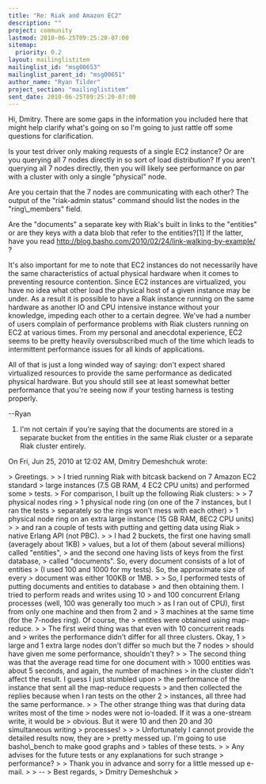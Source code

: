 ```yaml
---
title: "Re: Riak and Amazon EC2"
description: ""
project: community
lastmod: 2010-06-25T09:25:20-07:00
sitemap:
  priority: 0.2
layout: mailinglistitem
mailinglist_id: "msg00653"
mailinglist_parent_id: "msg00651"
author_name: "Ryan Tilder"
project_section: "mailinglistitem"
sent_date: 2010-06-25T09:25:20-07:00
---
```



Hi, Dmitry. There are some gaps in the information you included here that
might help clarify what's going on so I'm going to just rattle off some
questions for clarification.

Is your test driver only making requests of a single EC2 instance? Or are
you querying all 7 nodes directly in so sort of load distribution? If you
aren't querying all 7 nodes directly, then you will likely see performance
on par with a cluster with only a single "physical" node.

Are you certain that the 7 nodes are communicating with each other? The
output of the "riak-admin status" command should list the nodes in the
"ring\\_members" field.

Are the "documents" a separate key with Riak's built in links to the
"entities" or are they keys with a data blob that refer to the entities?[1]
 If the latter, have you read
http://blog.basho.com/2010/02/24/link-walking-by-example/ ?

It's also important for me to note that EC2 instances do not necessarily
have the same characteristics of actual physical hardware when it comes to
preventing resource contention. Since EC2 instances are virtualized, you
have no idea what other load the physical host of a given instance may be
under. As a result it is possible to have a Riak instance running on the
same hardware as another IO and CPU intensive instance without your
knowledge, impeding each other to a certain degree. We've had a number of
users complain of performance problems with Riak clusters running on EC2 at
various times. From my personal and anecdotal experience, EC2 seems to be
pretty heavily oversubscribed much of the time which leads to intermittent
performance issues for all kinds of applications.

All of that is just a long winded way of saying: don't expect shared
virtualized resources to provide the same performance as dedicated physical
hardware. But you should still see at least somewhat better performance
that you're seeing now if your testing harness is testing properly.

--Ryan

1. I'm not certain if you're saying that the documents are stored in a
separate bucket from the entities in the same Riak cluster or a separate
Riak cluster entirely.

On Fri, Jun 25, 2010 at 12:02 AM, Dmitry Demeshchuk wrote:

&gt; Greetings.
&gt;
&gt; I tried running Riak with bitcask backend on 7 Amazon EC2 standard
&gt; large instances (7.5 GB RAM, 4 EC2 CPU units) and performed some
&gt; tests.
&gt; For comparison, I built up the following Riak clusters:
&gt;
&gt; 7 physical nodes ring
&gt; 1 physical node ring (on one of the 7 instances, but I ran the tests
&gt; separately so the rings won't mess with each other)
&gt; 1 physical node ring on an extra large instance (15 GB RAM, 8EC2 CPU units)
&gt;
&gt; and ran a couple of tests with putting and getting data using Riak
&gt; native Erlang API (not PBC).
&gt;
&gt; I had 2 buckets, the first one having small (averagely about 1KB)
&gt; values, but a lot of them (about several millions) called "entities",
&gt; and the second one having lists of keys from the first database,
&gt; called "documents". So, every document consists of a lot of entities
&gt; (I used 100 and 1000 for my tests). So, the approximate size of every
&gt; document was either 100KB or 1MB.
&gt;
&gt; So, I performed tests of putting documents and entities to database
&gt; and then obtaining them. I tried to perform reads and writes using 10
&gt; and 100 concurrent Erlang processes (well, 100 was generally too much
&gt; as I ran out of CPU), first from only one machine and then from 2 and
&gt; 3 machines at the same time (for the 7-nodes ring). Of course, the
&gt; entities were obtained using map-reduce.
&gt;
&gt; The first weird thing was that even with 10 concurrent reads and
&gt; writes the performance didn't differ for all three clusters. Okay, 1
&gt; large and 1 extra large nodes don't differ so much but the 7 nodes
&gt; should have given me some performance, shouldn't they?
&gt;
&gt; The second thing was that the average read time for one document with
&gt; 1000 entities was about 5 seconds, and again, the number of machines
&gt; in the cluster didn't affect the result. I guess I just stumbled upon
&gt; the performance of the instance that sent all the map-reduce requests
&gt; and then collected the replies because when I ran tests on the other 2
&gt; instances, all three had the same performance.
&gt;
&gt; The other strange thing was that during data writes most of the time
&gt; nodes were not io-loaded. If it was a one-stream write, it would be
&gt; obvious. But it were 10 and then 20 and 30 simultaneous writing
&gt; processes!
&gt;
&gt;
&gt; Unfortunately I cannot provide the detailed results now, they are
&gt; pretty messed up. I'm going to use basho\\_bench to make good graphs and
&gt; tables of these tests.
&gt;
&gt; Any advises for the future tests or any explanations for such strange
&gt; performance?
&gt;
&gt; Thank you in advance and sorry for a little messed up e-mail.
&gt;
&gt; --
&gt; Best regards,
&gt; Dmitry Demeshchuk
&gt;

